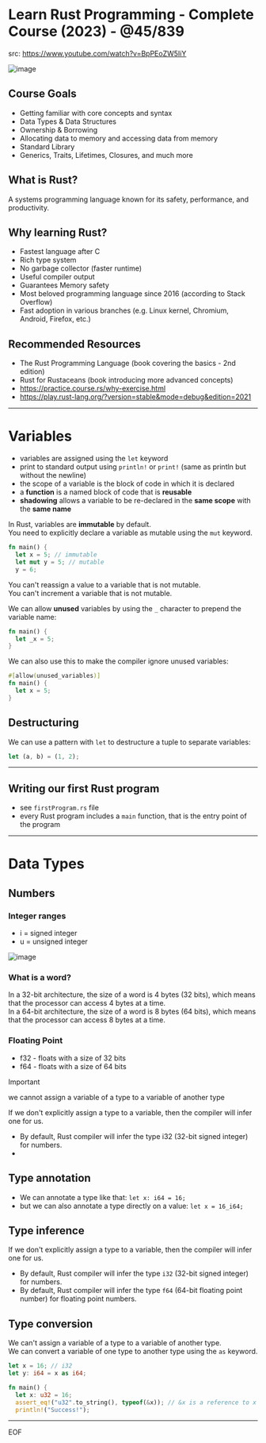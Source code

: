 # Learn Rust Programming - Complete Course (2023) - @45/839

src: https://www.youtube.com/watch?v=BpPEoZW5IiY  

![image](https://github.com/user-attachments/assets/2e7719e0-8a73-4f9a-be35-7996b520fe48)

## Course Goals

- Getting familiar with core concepts and syntax
- Data Types & Data Structures
- Ownership & Borrowing
- Allocating data to memory and accessing data from memory
- Standard Library
- Generics, Traits, Lifetimes, Closures, and much more

## What is Rust?

A systems programming language known for its safety, performance, and productivity.  


## Why learning Rust?

- Fastest language after C
- Rich type system
- No garbage collector (faster runtime)
- Useful compiler output
- Guarantees Memory safety
- Most beloved programming language since 2016 (according to Stack Overflow)
- Fast adoption in various branches (e.g. Linux kernel, Chromium, Android, Firefox, etc.)

## Recommended Resources

- The Rust Programming Language (book covering the basics - 2nd edition)
- Rust for Rustaceans (book introducing more advanced concepts)
- https://practice.course.rs/why-exercise.html
- https://play.rust-lang.org/?version=stable&mode=debug&edition=2021

---

# Variables

- variables are assigned using the `let` keyword	
- print to standard output using `println!` or `print!` (same as println but without the newline)
- the scope of a variable is the block of code in which it is declared
- a **function** is a named block of code that is **reusable**
- **shadowing** allows a variable to be re-declared in the **same scope** with the **same name**

In Rust, variables are **immutable** by default.  
You need to explicitly declare a variable as mutable using the `mut` keyword.  
```rust
fn main() {
  let x = 5; // immutable
  let mut y = 5; // mutable
  y = 6;
```

You can't reassign a value to a variable that is not mutable.  
You can't increment a variable that is not mutable.  

We can allow **unused** variables by using the `_` character to prepend the variable name:
```rust
fn main() {
  let _x = 5;
}
```

We can also use this to make the compiler ignore unused variables:
```rust
#[allow(unused_variables)]
fn main() {
  let x = 5;
}
```

## Destructuring

We can use a pattern with `let` to destructure a tuple to separate variables:
```rust
let (a, b) = (1, 2);
```

---

## Writing our first Rust program

- see `firstProgram.rs` file
- every Rust program includes a `main` function, that is the entry point of the program

---

# Data Types

## Numbers

### Integer ranges

- i = signed integer
- u = unsigned integer

![image](https://github.com/user-attachments/assets/a399e426-95da-4d7a-ae0a-3ab5a85de8ab)

### What is a word?

In a 32-bit architecture, the size of a word is 4 bytes (32 bits), which means that the processor can access 4 bytes at a time.  
In a 64-bit architecture, the size of a word is 8 bytes (64 bits), which means that the processor can access 8 bytes at a time.  

### Floating Point

- f32 - floats with a size of 32 bits
- f64 - floats with a size of 64 bits

>[!important]
>we cannot assign a variable of a type to a variable of another type

If we don't explicitly assign a type to a variable, then the compiler will infer one for us.  
- By default, Rust compiler will infer the type i32 (32-bit signed integer) for numbers.
- 

## Type annotation

- We can annotate a type like that: `let x: i64 = 16;`
- but we can also annotate a type directly on a value: `let x = 16_i64;`

## Type inference

If we don't explicitly assign a type to a variable, then the compiler will infer one for us.  
- By default, Rust compiler will infer the type `i32` (32-bit signed integer) for numbers.
- By default, Rust compiler will infer the type `f64` (64-bit floating point number) for floating point numbers.

## Type conversion

We can't assign a variable of a type to a variable of another type.  
We can convert a variable of one type to another type using the `as` keyword.
```rust
let x = 16; // i32
let y: i64 = x as i64;
```

```rust
fn main() {
  let x: u32 = 16; 
  assert_eq!("u32".to_string(), typeof(&x)); // &x is a reference to x
  println!("Success!");
```




---
EOF
